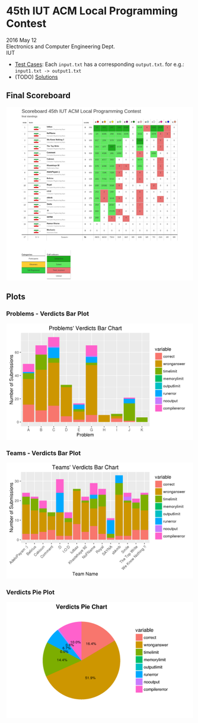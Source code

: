 # 45th IUT ACM Local Programming Contest
2016 May 12  
Electronics and Computer Engineering Dept.  
IUT

* [Test Cases](test-cases): Each `input.txt` has a corresponding `output.txt`. for e.g.: `input1.txt -> output1.txt`
* (TODO) [Solutions](solutions)

## Final Scoreboard
![Final Scoreboard](scoreboard.png)

## Plots

### Problems - Verdicts Bar Plot
![Problems - Verdicts](plots/problems-verdicts.png)

### Teams - Verdicts Bar Plot
![Teams - Verdicts](plots/teams-verdicts.png)

### Verdicts Pie Plot
![Verdicts](plots/verdicts.png)
